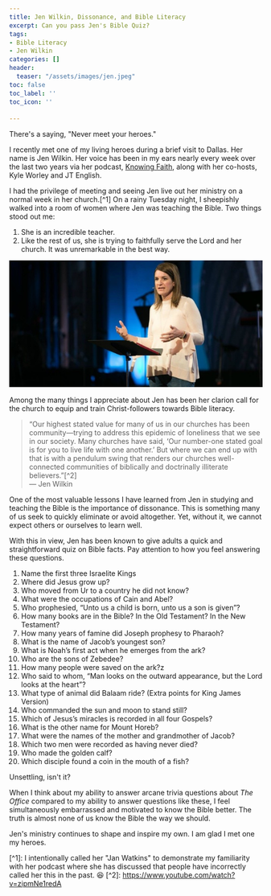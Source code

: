 ```yaml
---
title: Jen Wilkin, Dissonance, and Bible Literacy
excerpt: Can you pass Jen's Bible Quiz?
tags:
- Bible Literacy
- Jen Wilkin
categories: []
header:
  teaser: "/assets/images/jen.jpeg"
toc: false
toc_label: ''
toc_icon: ''

---
```

There's a saying, "Never meet your heroes."

I recently met one of my living heroes during a brief visit to Dallas. Her name is Jen Wilkin. Her voice has been in my ears nearly every week over the last two years via her podcast, [Knowing Faith](https://www.trainingthechurch.com/knowingfaith), along with her co-hosts, Kyle Worley and JT English.

I had the privilege of meeting and seeing Jen live out her ministry on a normal week in her church.\[^1\] On a rainy Tuesday night, I sheepishly walked into a room of women where Jen was teaching the Bible. Two things stood out me:

1. She is an incredible teacher.
2. Like the rest of us, she is trying to faithfully serve the Lord and her church. It was unremarkable in the best way.

![](/assets/images/jen.jpeg)

Among the many things I appreciate about Jen has been her clarion call for the church to equip and train Christ-followers towards Bible literacy.

> “Our highest stated value for many of us in our churches has been community—trying to address this epidemic of loneliness that we see in our society. Many churches have said, ‘Our number-one stated goal is for you to live life with one another.’ But where we can end up with that is with a pendulum swing that renders our churches well-connected communities of biblically and doctrinally illiterate believers.”\[^2\]  
> — Jen Wilkin

One of the most valuable lessons I have learned from Jen in studying and teaching the Bible is the importance of dissonance. This is something many of us seek to quickly eliminate or avoid altogether. Yet, without it, we cannot expect others or ourselves to learn well.

With this in view, Jen has been known to give adults a quick and straightforward quiz on Bible facts. Pay attention to how you feel answering these questions.

 1. Name the first three Israelite Kings
 2. Where did Jesus grow up?
 3. Who moved from Ur to a country he did not know?
 4. What were the occupations of Cain and Abel?
 5. Who prophesied, “Unto us a child is born, unto us a son is given”?
 6. How many books are in the Bible? In the Old Testament? In the New Testament?
 7. How many years of famine did Joseph prophesy to Pharaoh?
 8. What is the name of Jacob’s youngest son?
 9. What is Noah’s first act when he emerges from the ark?
10. Who are the sons of Zebedee?
11. How many people were saved on the ark?z
12. Who said to whom, “Man looks on the outward appearance, but the Lord looks at the heart”?
13. What type of animal did Balaam ride? (Extra points for King James Version)
14. Who commanded the sun and moon to stand still?
15. Which of Jesus’s miracles is recorded in all four Gospels?
16. What is the other name for Mount Horeb?
17. What were the names of the mother and grandmother of Jacob?
18. Which two men were recorded as having never died?
19. Who made the golden calf?
20. Which disciple found a coin in the mouth of a fish?

Unsettling, isn't it?

When I think about my ability to answer arcane trivia questions about _The Office_ compared to my ability to answer questions like these, I feel simultaneously embarrassed and motivated to know the Bible better. The truth is almost none of us know the Bible the way we should.

Jen's ministry continues to shape and inspire my own. I am glad I met one my heroes.

\[^1\]: I intentionally called her "Jan Watkins" to demonstrate my familiarity with her podcast where she has discussed that people have incorrectly called her this in the past. 😆
\[^2\]: https://www.youtube.com/watch?v=zipmNe1redA